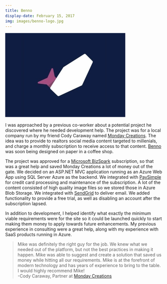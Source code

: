 ```yaml
---
title: Benno
display-date: February 15, 2017
img: images/benno-logo.jpg
---
```

<div class="image centered">
    <img class="title-image" src="/images/benno-logo.jpg" />
</div>
<p>
    I was approached by a previous co-worker about a potential project he discovered where he needed development help. The project was for a local company run by my friend Cody Caraway named <a href="https://www.monday-creations.com/">Monday Creations</a>. The idea was to provide to realtors social media content targeted to millenials, and charge a monthly subscription to receive access to that content. <a href="https://www.getbenno.com/">Benno</a> was soon being designed on paper in a coffee shop.
</p>
<p>
    The project was approved for a <a href="https://bizspark.microsoft.com/">Microsoft BizSpark</a> subscription, so that was a great help and saved Monday Creations a lot of money out of the gate. We decided on an ASP.NET MVC application running as an Azure Web App using SQL Server Azure as the backend. We integrated with <a href="https://paysimple.com/">PaySimple</a> for credit card processing and maintenance of the subscription. A lot of the content consisted of high quality image files so we stored those in Azure Blob Storage. We integrated with <a href="https://sendgrid.com/">SendGrid</a> to deliver email. We added functionality to provide a free trial, as well as disabling an account after the subscription lapsed.
</p>
<p>
    In addition to development, I helped identify what exactly the minimum viable requirements were for the site so it could be launched quickly to start making them money to apply towards future enhancements. My previous experience in consulting were a great help, along with my experience with SaaS products running in Azure.
</p>
<blockquote>
    Mike was definitely the right guy for the job. We knew what we needed out of the platform, but not the best practices in making it happen. Mike was able to suggest and create a solution that saved us money while hitting all our requirements. Mike is at the forefront of modern technology and has years of experience to bring to the table. I would highly recommend Mike!
    <footer>-Cody Caraway, Partner at <a href="https://www.monday-creations.com/">Monday Creations</a></footer>
</blockquote>